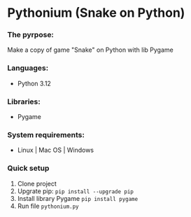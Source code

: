 # Pythonium (Snake on Python)

### The pyrpose:
Make a copy of game "Snake" on Python with lib Pygame
### Languages:
- Python 3.12
### Libraries:
- Pygame
### System requirements:
- Linux | Mac OS | Windows
### Quick setup
1. Clone project
2. Upgrate pip:
`pip install --upgrade pip`
3. Install library Pygame
`pip install pygame`
4. Run file `pythonium.py`
